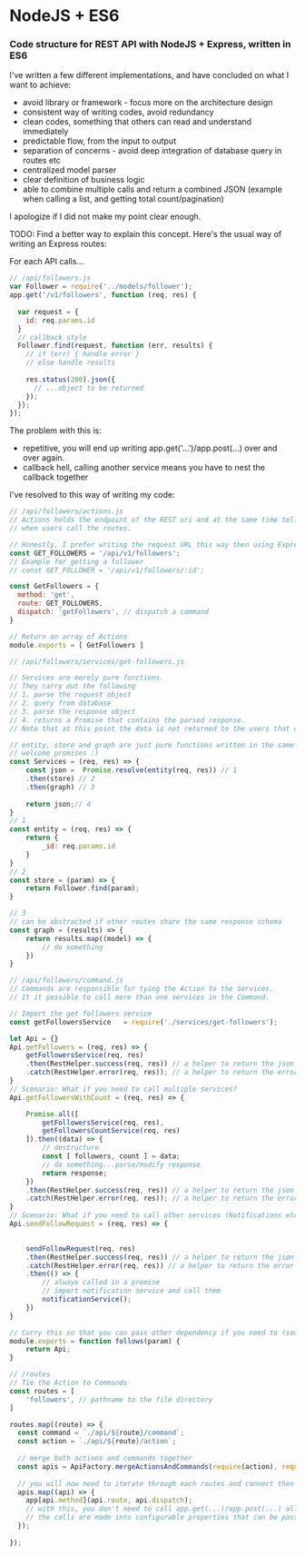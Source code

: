 # NodeJS + ES6

### Code structure for REST API with NodeJS + Express, written in ES6

I've written a few different implementations, and have concluded on what I want to achieve:
+ avoid library or framework - focus more on the architecture design
+ consistent way of writing codes, avoid redundancy
+ clean codes, something that others can read and understand immediately
+ predictable flow, from the input to output
+ separation of concerns - avoid deep integration of database query in routes etc
+ centralized model parser
+ clear definition of business logic
+ able to combine multiple calls and return a combined JSON (example when calling a list, and getting total count/pagination)

I apologize if I did not make my point clear enough. 

TODO: Find a better way to explain this concept.
Here's the usual way of writing an Express routes:

For each API calls...
```javascript
// /api/followers.js
var Follower = require('../models/follower');
app.get('/v1/followers', function (req, res) {
  
  var request = {
    id: req.params.id
  }
  // callback style
  Follower.find(request, function (err, results) {
    // if (err) { handle error }
    // else handle results
    
    res.status(200).json({
      // ...object to be returned
    });
  });
});
```

The problem with this is:
+ repetitive, you will end up writing app.get('...')/app.post(...) over and over again.
+ callback hell, calling another service means you have to nest the callback together

I've resolved to this way of writing my code: 
```javascript
// /api/followers/actions.js
// Actions holds the endpoint of the REST uri and at the same time tells us what to do 
// when users call the routes.

// Honestly, I prefer writing the request URL this way then using Express Router()
const GET_FOLLOWERS = '/api/v1/followers';
// Example for getting a follower
// const GET_FOLLOWER = '/api/v1/followers/:id';

const GetFollowers = {
  method: 'get',
  route: GET_FOLLOWERS,
  dispatch: 'getFollowers', // dispatch a command 
}

// Return an array of Actions
module.exports = [ GetFollowers ]
```

```javascript
// /api/followers/services/get-followers.js

// Services are merely pure functions.
// They carry out the following
// 1. parse the request object
// 2. query from database
// 3. parse the response object
// 4. returns a Promise that contains the parsed response. 
// Note that at this point the data is not returned to the users that calls the API route yet.

// entity, store and graph are just pure functions written in the same file
// welcome promises :)
const Services = (req, res) => {
	const json =  Promise.resolve(entity(req, res)) // 1
	.then(store) // 2
	.then(graph) // 3
	
	return json;// 4
}
// 1
const entity = (req, res) => {
	return {
		_id: req.params.id
	}
}
// 2
const store = (param) => {
	return Follower.find(param);
}

// 3
// can be abstracted if other routes share the same response schema
const graph = (results) => {
	return results.map((model) => {
		// do something
	})
}

```

```javascript
// /api/followers/command.js
// Commands are responsible for tying the Action to the Services. 
// It it possible to call more than one services in the Command.

// Import the get followers service
const getFollowersService 	= require('./services/get-followers');

let Api = {}
Api.getFollowers = (req, res) => {
	getFollowersService(req, res)
	.then(RestHelper.success(req, res)) // a helper to return the json and the correct status code
	.catch(RestHelper.error(req, res)); // a helper to return the error and the error description
}
// Scenario: What if you need to call multiple services?
Api.getFollowersWithCount = (req, res) => {

	Promise.all([
		getFollowersService(req, res),
		getFollowersCountService(req, res)
	]).then((data) => {
		// destructure
		const [ followers, count ] = data;
		// do something...parse/modify response
		return response;
	})
	.then(RestHelper.success(req, res)) // a helper to return the json and the correct status code
	.catch(RestHelper.error(req, res)); // a helper to return the error and the error description
}
// Scenario: What if you need to call other services (Notifications etc)?
Api.sendFollowRequest = (req, res) => {

	
	sendFollowRequest(req, res)
	.then(RestHelper.success(req, res)) // a helper to return the json and the correct status code
	.catch(RestHelper.error(req, res)) // a helper to return the error and the error description
	.then(() => {
		// always called in a promise
		// import notification service and call them
		notificationService();
	})
}

// Curry this so that you can pass other dependency if you need to (socket, passport)
module.exports = function follows(param) {
	return Api;
}
```

```javascript
// /routes
// Tie the Action to Commands
const routes = [
	'followers', // pathname to the file directory
]

routes.map((route) => {
  const command = `./api/${route}/command`;
  const action = `./api/${route}/action`;
  
  // merge both actions and commands together
  const apis = ApiFactory.mergeActionsAndCommands(require(action), require(command)(passport));
  
  // you will now need to iterate through each routes and connect then to the app
  apis.map((api) => {
    app[api.method](api.route, api.dispatch);
    // with this, you don't need to call app.get(...)/app.post(...) all the time
    // the calls are made into configurable properties that can be passed in
  });
  
});

```

